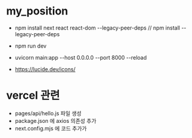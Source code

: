 # my_position

- npm install next react react-dom --legacy-peer-deps  // npm install --legacy-peer-deps
- npm run dev


- uvicorn main:app --host 0.0.0.0 --port 8000 --reload


- https://lucide.dev/icons/


# vercel 관련
 - pages/api/hello.js 파일 생성
 - package.json 에 axios 의존성 추가
 - next.config.mjs 에 코드 추가가
